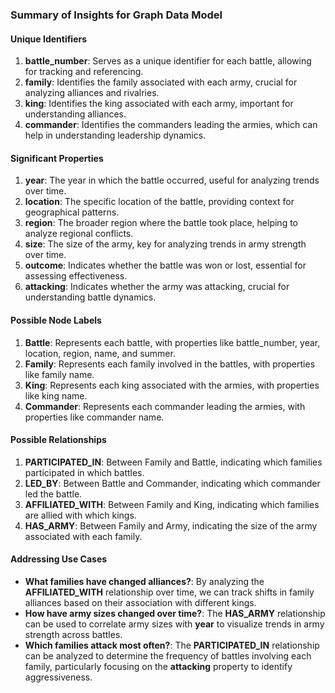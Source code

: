 ### Summary of Insights for Graph Data Model

#### Unique Identifiers
1. **battle_number**: Serves as a unique identifier for each battle, allowing for tracking and referencing.
2. **family**: Identifies the family associated with each army, crucial for analyzing alliances and rivalries.
3. **king**: Identifies the king associated with each army, important for understanding alliances.
4. **commander**: Identifies the commanders leading the armies, which can help in understanding leadership dynamics.

#### Significant Properties
1. **year**: The year in which the battle occurred, useful for analyzing trends over time.
2. **location**: The specific location of the battle, providing context for geographical patterns.
3. **region**: The broader region where the battle took place, helping to analyze regional conflicts.
4. **size**: The size of the army, key for analyzing trends in army strength over time.
5. **outcome**: Indicates whether the battle was won or lost, essential for assessing effectiveness.
6. **attacking**: Indicates whether the army was attacking, crucial for understanding battle dynamics.

#### Possible Node Labels
1. **Battle**: Represents each battle, with properties like battle_number, year, location, region, name, and summer.
2. **Family**: Represents each family involved in the battles, with properties like family name.
3. **King**: Represents each king associated with the armies, with properties like king name.
4. **Commander**: Represents each commander leading the armies, with properties like commander name.

#### Possible Relationships
1. **PARTICIPATED_IN**: Between Family and Battle, indicating which families participated in which battles.
2. **LED_BY**: Between Battle and Commander, indicating which commander led the battle.
3. **AFFILIATED_WITH**: Between Family and King, indicating which families are allied with which kings.
4. **HAS_ARMY**: Between Family and Army, indicating the size of the army associated with each family.

#### Addressing Use Cases
- **What families have changed alliances?**: By analyzing the **AFFILIATED_WITH** relationship over time, we can track shifts in family alliances based on their association with different kings.
- **How have army sizes changed over time?**: The **HAS_ARMY** relationship can be used to correlate army sizes with **year** to visualize trends in army strength across battles.
- **Which families attack most often?**: The **PARTICIPATED_IN** relationship can be analyzed to determine the frequency of battles involving each family, particularly focusing on the **attacking** property to identify aggressiveness.
